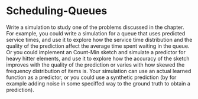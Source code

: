 # Scheduling-Queues

Write a simulation to study one of the problems discussed in the chapter. For example, you could
write a simulation for a queue that uses predicted service times, and use it to explore how the
service time distribution and the quality of the prediction affect the average time spent waiting
in the queue. Or you could implement an Count-Min sketch and simulate a predictor for heavy
hitter elements, and use it to explore how the accuracy of the sketch improves with the quality of
the prediction or varies with how skewed the frequency distribution of items is. Your simulation
can use an actual learned function as a predictor, or you could use a synthetic prediction (by for
example adding noise in some speciffed way to the ground truth to obtain a prediction).